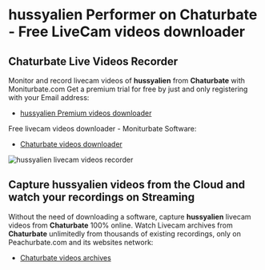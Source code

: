 # hussyalien Performer on Chaturbate - Free LiveCam videos downloader

## Chaturbate Live Videos Recorder

Monitor and record livecam videos of **hussyalien** from **Chaturbate** with Moniturbate.com
Get a premium trial for free by just and only registering with your Email address:
* [hussyalien Premium videos downloader](https://moniturbate.com/request-demo-licence-key.html)

Free livecam videos downloader - Moniturbate Software:
* [Chaturbate videos downloader](https://moniturbate.com/moniturbate-download-software.html)

![hussyalien livecam videos recorder](https://peachurnet.com/templates/moniturbate-software.png)


## Capture hussyalien videos from the Cloud and watch your recordings on Streaming

Without the need of downloading a software, capture **hussyalien** livecam videos from **Chaturbate** 100% online.
Watch Livecam archives from **Chaturbate** unlimitedly from thousands of existing recordings, only on Peachurbate.com and its websites network:
* [Chaturbate videos archives](https://peachurnet.com/)